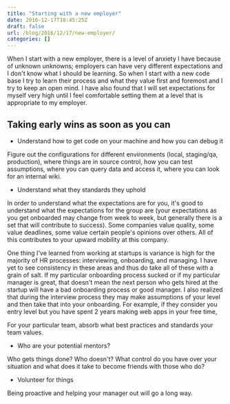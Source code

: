 ```yaml
---
title: "Starting with a new employer"
date: 2016-12-17T18:45:25Z
draft: false
url: /blog/2016/12/17/new-employer/
categories: []
---
```


When I start with a new employer, there is a level of anxiety I have because of unknown unknowns; employers can have very different expectations and I don't know what I should be learning. So when I start with a new code base I try to learn their process and what they value first and foremost and I try to keep an open mind. I have also found that I will set expectations for myself very high until I feel comfortable setting them at a level that is appropriate to my employer.

## Taking early wins as soon as you can

- Understand how to get code on your machine and how you can debug it

Figure out the configurations for different environments (local, staging/qa, production), where things are in source control, how you can test assumptions, where you can query data and access it, where you can look for an internal wiki.

- Understand what they standards they uphold

In order to understand what the expectations are for you, it's good to understand what the expectations for the group are (your expectations as you get onboarded may change from week to week, but generally there is a set that will contribute to success). Some companies value quality, some value deadlines, some value certain people's opinions over others. All of this contributes to your upward mobility at this company.

One thing I've learned from working at startups is variance is high for the majority of HR processes: interviewing, onboarding, and managing. I have yet to see consistency in these areas and thus do take all of these with a grain of salt. If my particular onboarding process sucked or if my particular manager is great, that doesn't mean the next person who gets hired at the startup will have a bad onboarding process or good manager. I also realized that during the interview process they may make assumptions of your level and then take that into your onboarding. For example, if they consider you entry level but you have spent 2 years making web apps in your free time, 

For your particular team, absorb what best practices and standards your team values.

- Who are your potential mentors?

Who gets things done? Who doesn't? What control do you have over your situation and what does it take to become friends with those who do?

- Volunteer for things

Being proactive and helping your manager out will go a long way. 





